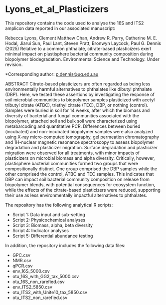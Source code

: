 # Lyons_et_al_Plasticizers
This repository contains the code used to analyse the 16S and ITS2 amplicon data reported in our associated manuscript: 

Rebecca Lyons, Clement Matthew Chan, Andrew R. Parry, Catherine M. E. Hodal, Jiarui Sun, Paul Lant, Steven Pratt, Bronwyn Laycock, Paul G. Dennis (2025) Relative to a common phthalate, citrate-based plasticizers exert minimal impact on plastisphere bacterial community composition during biopolymer biodegradation. Environmental Science and Technology. Under revision.

*Corresponding author: p.dennis@uq.edu.au

ABSTRACT 
Citrate-based plasticizers are often regarded as being less environmentally harmful alternatives to phthalates like dibutyl phthalate (DBP). Here, we tested these assertions by investigating the response of soil microbial communities to biopolymer samples plasticized with acetyl tributyl citrate (ATBC), triethyl citrate (TEC), DBP, or nothing (control). Samples were buried in soil for 14 weeks, after which the biomass and diversity of bacterial and fungal communities associated with the biopolymer, attached soil and bulk soil were characterized using metabarcoding and quantitative PCR. Differences between buried (incubated) and non-incubated biopolymer samples were also analyzed using X-ray micro-computed tomography, gel permeation chromatography and 1H-nuclear magnetic resonance spectroscopy to assess biopolymer degradation and plasticizer migration. Surface degradation and plasticizer migration were observed for all treatments, with minor impacts of plasticizers on microbial biomass and alpha diversity. Critically, however, plastisphere bacterial communities formed two groups that were compositionally distinct. One group comprised the DBP samples while the other comprised the control, ATBC and TEC samples. This indicates that DBP can impact soil bacterial community composition on release from biopolymer blends, with potential consequences for ecosystem function, while the effects of the citrate-based plasticizers were reduced, supporting their use as less environmentally impactful alternatives to phthalates. 

The repository has the following analytical R scripts:
- Script 1: Data input and sub-setting
- Script 2: Physicochemical analyses
- Script 3: Biomass, alpha, beta diversity
- Script 4: Indicator analyses
- Script 5: Differential abundance testing

In addition, the repository includes the following data files:
- GPC.csv 
- NMR.csv 
- qPCR.csv 
- env_16S_5000.csv
- otu_16S_with_GG2_tax_5000.csv
- otu_16S_non_rarefied.csv
- env_ITS2_5850.csv
- otu_ITS2_with_Unite10_tax_5850.csv
- otu_ITS2_non_rarefied.csv
